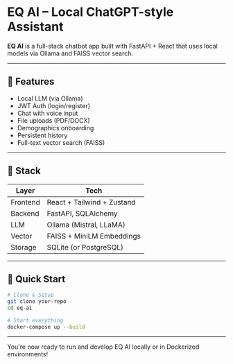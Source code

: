 # EQ AI – Local ChatGPT-style Assistant

**EQ AI** is a full-stack chatbot app built with FastAPI + React that uses local models via Ollama and FAISS vector search.

---

## 🧠 Features
- Local LLM (via Ollama)
- JWT Auth (login/register)
- Chat with voice input
- File uploads (PDF/DOCX)
- Demographics onboarding
- Persistent history
- Full-text vector search (FAISS)

---

## 🧱 Stack
| Layer     | Tech                        |
|----------|-----------------------------|
| Frontend | React + Tailwind + Zustand  |
| Backend  | FastAPI, SQLAlchemy         |
| LLM      | Ollama (Mistral, LLaMA)     |
| Vector   | FAISS + MiniLM Embeddings   |
| Storage  | SQLite (or PostgreSQL)      |

---

## 🚀 Quick Start
```bash
# Clone & Setup
git clone your-repo
cd eq-ai

# Start everything
docker-compose up --build
```

---

You're now ready to run and develop EQ AI locally or in Dockerized environments!
